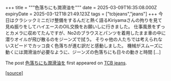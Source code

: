 +++
title = """色落ちにも潤滑油を"""
date = 2025-03-09T16:35:08.000Z
expiryDate = 2025-03-12T18:21:49.123Z
tags = ["tcbjeans","jeans"]
+++
今日はクラシックミニだけ整備をするんだと熱く語るKiriyamaさんの拘りを見て見ぬ振りをしてハイエースのOIL交換をお願いしに行きました。 仕事風景をずっとカメラに収めてたんですが、No2のブラウスとパンツを着用したまま車の中に潜りオイルが飛び散るのをジーンズで拭う。 そりゃ他の人たちでは考えられないスピードでカッコ良く色落ちが進む訳だと感動しました。 機械がスムーズに動くには潤滑油が必要なように、ジーンズの色落ちにも日々の動きと時間 \[…\]

The post [色落ちにも潤滑油を](http://tcbjeans.com/2025/03/10/51558) first appeared on [TCB jeans](http://tcbjeans.com).

[[source]](http://tcbjeans.com/2025/03/10/51558)
